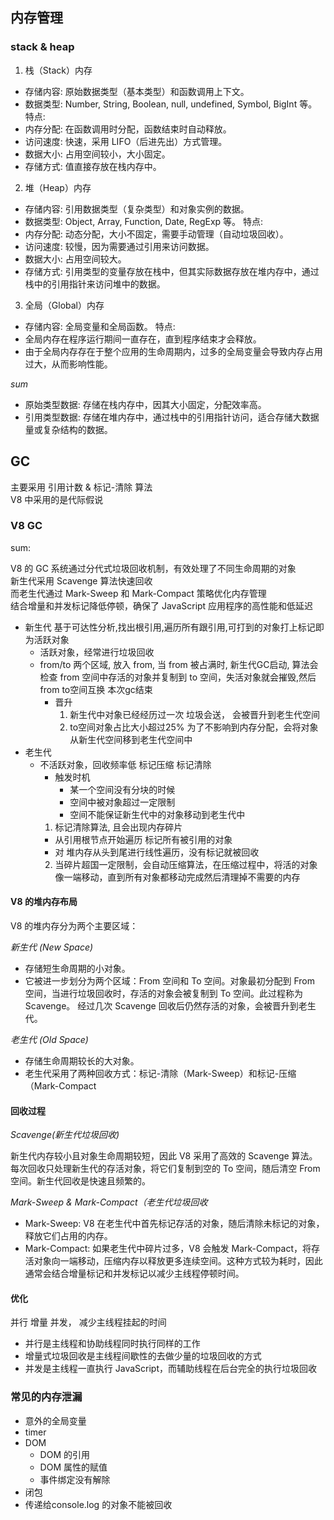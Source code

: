 

## 内存管理

### stack & heap

1. 栈（Stack）内存
  - 存储内容: 原始数据类型（基本类型）和函数调用上下文。
  - 数据类型: Number, String, Boolean, null, undefined, Symbol, BigInt 等。
特点:
  - 内存分配: 在函数调用时分配，函数结束时自动释放。
  - 访问速度: 快速，采用 LIFO（后进先出）方式管理。
  - 数据大小: 占用空间较小，大小固定。
  - 存储方式: 值直接存放在栈内存中。

2. 堆（Heap）内存
  - 存储内容: 引用数据类型（复杂类型）和对象实例的数据。
  - 数据类型: Object, Array, Function, Date, RegExp 等。
特点:
  - 内存分配: 动态分配，大小不固定，需要手动管理（自动垃圾回收）。
  - 访问速度: 较慢，因为需要通过引用来访问数据。
  - 数据大小: 占用空间较大。
  - 存储方式: 引用类型的变量存放在栈中，但其实际数据存放在堆内存中，通过栈中的引用指针来访问堆中的数据。

3. 全局（Global）内存
  - 存储内容: 全局变量和全局函数。
特点:
  - 全局内存在程序运行期间一直存在，直到程序结束才会释放。
  - 由于全局内存存在于整个应用的生命周期内，过多的全局变量会导致内存占用过大，从而影响性能。


*sum*
- 原始类型数据: 存储在栈内存中，因其大小固定，分配效率高。
- 引用类型数据: 存储在堆内存中，通过栈中的引用指针访问，适合存储大数据量或复杂结构的数据。


## GC

主要采用 引用计数 & 标记-清除 算法  
V8 中采用的是代际假说

### V8 GC

sum:

V8 的 GC 系统通过分代式垃圾回收机制，有效处理了不同生命周期的对象  
新生代采用 Scavenge 算法快速回收  
而老生代通过 Mark-Sweep 和 Mark-Compact 策略优化内存管理  
结合增量和并发标记降低停顿，确保了 JavaScript 应用程序的高性能和低延迟

- 新生代 基于可达性分析,找出根引用,遍历所有跟引用,可打到的对象打上标记即为活跃对象
  - 活跃对象，经常进行垃圾回收
  - from/to 两个区域, 放入 from, 当 from 被占满时, 新生代GC启动, 算法会检查 from 空间中存活的对象并复制到 to 空间，失活对象就会摧毁,然后from to空间互换 本次gc结束
    - 晋升 
      1. 新生代中对象已经经历过一次 垃圾会送， 会被晋升到老生代空间
      2. to空间对象占比大小超过25% 为了不影响到内存分配，会将对象从新生代空间移到老生代空间中
- 老生代
    - 不活跃对象，回收频率低 标记压缩 标记清除
      - 触发时机
        - 某一个空间没有分块的时候
        - 空间中被对象超过一定限制  
        - 空间不能保证新生代中的对象移动到老生代中
      1. 标记清除算法, 且会出现内存碎片
        - 从引用根节点开始遍历 标记所有被引用的对象
        - 对 堆内存从头到尾进行线性遍历，没有标记就被回收
      2. 当碎片超国一定限制，会自动压缩算法，在压缩过程中，将活的对象像一端移动，直到所有对象都移动完成然后清理掉不需要的内存


#### V8 的堆内存布局
V8 的堆内存分为两个主要区域：

*新生代 (New Space)*

- 存储短生命周期的小对象。 
- 它被进一步划分为两个区域：From 空间和 To 空间。对象最初分配到 From 空间，当进行垃圾回收时，存活的对象会被复制到 To 空间。此过程称为Scavenge。
经过几次 Scavenge 回收后仍然存活的对象，会被晋升到老生代。

*老生代 (Old Space)*
- 存储生命周期较长的大对象。
- 老生代采用了两种回收方式：标记-清除（Mark-Sweep）和标记-压缩（Mark-Compact

#### 回收过程 
*Scavenge(新生代垃圾回收)*

新生代内存较小且对象生命周期较短，因此 V8 采用了高效的 Scavenge 算法。每次回收只处理新生代的存活对象，将它们复制到空的 To 空间，随后清空 From 空间。新生代回收是快速且频繁的。

*Mark-Sweep & Mark-Compact（老生代垃圾回收*
- Mark-Sweep: V8 在老生代中首先标记存活的对象，随后清除未标记的对象，释放它们占用的内存。
- Mark-Compact: 如果老生代中碎片过多，V8 会触发 Mark-Compact，将存活对象向一端移动，压缩内存以释放更多连续空间。这种方式较为耗时，因此通常会结合增量标记和并发标记以减少主线程停顿时间。

#### 优化 

并行 增量 并发， 减少主线程挂起的时间
  - 并行是主线程和协助线程同时执行同样的工作
  - 增量式垃圾回收是主线程间歇性的去做少量的垃圾回收的方式
  - 并发是主线程一直执行 JavaScript，而辅助线程在后台完全的执行垃圾回收

### 常见的内存泄漏

- 意外的全局变量
- timer
- DOM
  - DOM 的引用
  - DOM 属性的赋值
  - 事件绑定没有解除
- 闭包
- 传递给console.log 的对象不能被回收

